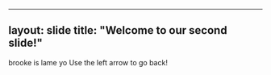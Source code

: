 ----
layout: slide
title: "Welcome to our second slide!"
----
brooke is lame yo
Use the left arrow to go back!
